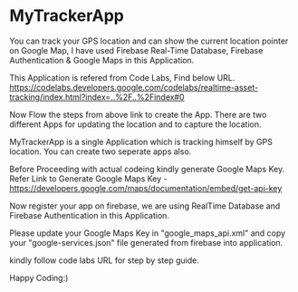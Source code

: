 # MyTrackerApp
You can track your GPS location and can show the current location pointer on Google Map, I have used Firebase Real-Time Database, Firebase Authentication &amp; Google Maps in this Application.

This Application is refered from Code Labs, Find below URL.
https://codelabs.developers.google.com/codelabs/realtime-asset-tracking/index.html?index=..%2F..%2Findex#0

Now Flow the steps from above link to create the App. There are two different Apps for updating the location and to capture the location.

MyTrackerApp is a single Application which is tracking himself by GPS location. You can create two seperate apps also.

Before Proceeding with actual codeing kindly generate Google Maps Key.
Refer Link to Generate Google Maps Key - https://developers.google.com/maps/documentation/embed/get-api-key

Now register your app on firebase, we are using RealTime Database and Firebase Authentication in this Application. 

Please update your Google Maps Key in "google_maps_api.xml" and copy your "google-services.json" file generated from firebase into application.

kindly follow code labs URL for step by step guide.

Happy Coding:)
